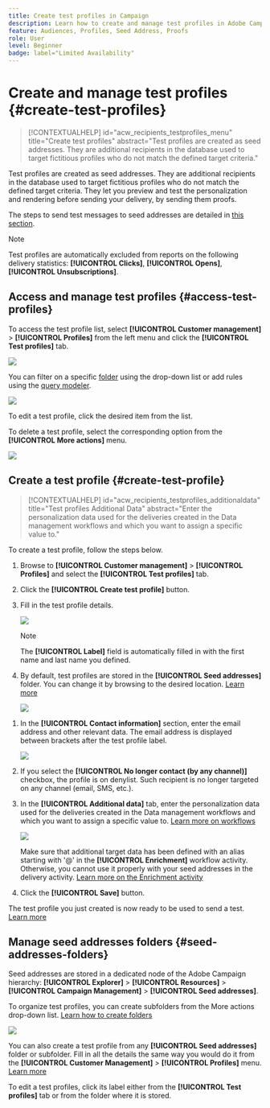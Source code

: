 ```yaml
---
title: Create test profiles in Campaign
description: Learn how to create and manage test profiles in Adobe Campaign
feature: Audiences, Profiles, Seed Address, Proofs
role: User
level: Beginner
badge: label="Limited Availability"
---
```

# Create and manage test profiles {#create-test-profiles}

>[!CONTEXTUALHELP]
>id="acw_recipients_testprofiles_menu"
>title="Create test profiles"
>abstract="Test profiles are created as seed addresses. They are additional recipients in the database used to target fictitious profiles who do not match the defined target criteria."

Test profiles are created as seed addresses. They are additional recipients in the database used to target fictitious profiles who do not match the defined target criteria. They let you preview and test the personalization and rendering before sending your delivery, by sending them proofs.

<!--Learn more on test profiles in the [Campaign v8 (client console) documentation](https://experienceleague.adobe.com/docs/campaign/campaign-v8/audience/add-profiles/test-profiles.html){target="_blank"}.-->

The steps to send test messages to seed addresses are detailed in [this section](../preview-test/test-deliveries.md#test-profiles).

>[!NOTE]
>
>Test profiles are automatically excluded from reports on the following delivery statistics: **[!UICONTROL Clicks]**, **[!UICONTROL Opens]**, **[!UICONTROL Unsubscriptions]**.

## Access and manage test profiles {#access-test-profiles}

To access the test profile list, select **[!UICONTROL Customer management]** > **[!UICONTROL Profiles]** from the left menu and click the **[!UICONTROL Test profiles]** tab.

![](assets/test-profile-list.png)

You can filter on a specific [folder](../get-started/permissions.md#folders) using the drop-down list or add rules using the [query modeler](../query/query-modeler-overview.md).

![](assets/test-profile-list-filters.png)

To edit a test profile, click the desired item from the list.

To delete a test profile, select the corresponding option from the **[!UICONTROL More actions]** menu.

![](assets/test-profile-list-delete.png)

## Create a test profile {#create-test-profile}

>[!CONTEXTUALHELP]
>id="acw_recipients_testprofiles_additionaldata"
>title="Test profiles Additional Data"
>abstract="Enter the personalization data used for the deliveries created in the Data management workflows and which you want to assign a specific value to."

To create a test profile, follow the steps below.

1. Browse to **[!UICONTROL Customer management]** > **[!UICONTROL Profiles]** and select the **[!UICONTROL Test profiles]** tab.

1. Click the **[!UICONTROL Create test profile]** button.

1. Fill in the test profile details. <!--Most of the fields are the same as when creating profiles. [Learn more]-->

    ![](assets/test-profile-details.png)

    >[!NOTE]
    >
    >The **[!UICONTROL Label]** field is automatically filled in with the first name and last name you defined.

1. By default, test profiles are stored in the **[!UICONTROL Seed addresses]** folder. You can change it by browsing to the desired location. [Learn more](#seed-addresses-folders)

    ![](assets/test-profile-folder.png)

<!--
You do not need to enter all fields of each tab when creating a seed address. Missing personalization elements are entered randomly during delivery analysis. (Not valid?)
-->

1. In the **[!UICONTROL Contact information]** section, enter the email address and other relevant data. The email address is displayed between brackets after the test profile label.

    ![](assets/test-profile-address.png)

1. If you select the **[!UICONTROL No longer contact (by any channel)]** checkbox, the profile is on denylist. Such recipient is no longer targeted on any channel (email, SMS, etc.).

1. In the **[!UICONTROL Additional data]** tab, enter the personalization data used for the deliveries created in the Data management workflows and which you want to assign a specific value to. [Learn more on workflows](../workflows/gs-workflows.md)

    ![](assets/test-profile-additional-data.png)
    
   Make sure that additional target data has been defined with an alias starting with '@' in the **[!UICONTROL Enrichment]** workflow activity. Otherwise, you cannot use it properly with your seed addresses in the delivery activity. [Learn more on the Enrichment activity](../workflows/activities/enrichment.md)

1. Click the **[!UICONTROL Save]** button.

The test profile you just created is now ready to be used to send a test. [Learn more](../preview-test/test-deliveries.md#test-profiles)

<!--Use test profiles in Direct mail? cf v7/v8-->

## Manage seed addresses folders {#seed-addresses-folders}

Seed addresses are stored in a dedicated node of the Adobe Campaign hierarchy: **[!UICONTROL Explorer]** > **[!UICONTROL Resources]** > **[!UICONTROL Campaign Management]** > **[!UICONTROL Seed addresses]**.

To organize test profiles, you can create subfolders from the More actions drop-down list. [Learn how to create folders](../get-started/permissions.md#folders)

![](assets/test-profile-sub-folders.png)

You can also create a test profile from any **[!UICONTROL Seed addresses]** folder or subfolder. Fill in all the details the same way you would do it from the **[!UICONTROL Customer Management]** > **[!UICONTROL Profiles]** menu. [Learn more](#create-test-profile)

To edit a test profiles, click its label either from the **[!UICONTROL Test profiles]** tab or from the folder where it is stored.


